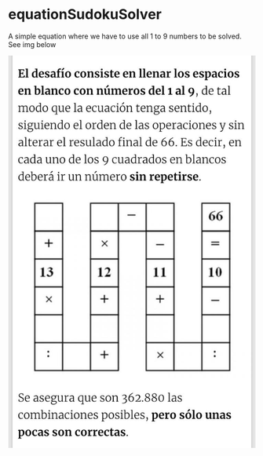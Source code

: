 # equationSudokuSolver
A simple equation where we have to use all 1 to 9 numbers to be solved. See img below

![ChallengeImage](./desafioEcuacionSudoku.jpg)
